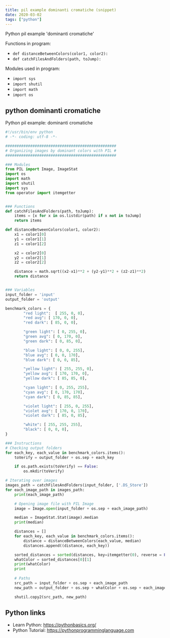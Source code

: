 ```yaml
---
title: pil example dominanti cromatiche (snippet)
date: 2020-03-02
tags: ["python"]
---
```

Python pil example 'dominanti cromatiche'

Functions in program: 
* `def distanceBetweenColors(color1, color2):`
* `def catchFilesAndFolders(path, toJump):`

Modules used in program: 
* `import sys`
* `import shutil`
* `import math`
* `import os`

## python dominanti cromatiche

Python pil example: dominanti cromatiche

```python
#!/usr/bin/env python
# -*- coding: utf-8 -*-

#################################################
# Organizing images by dominant colors with PIL #
#################################################

### Modules
from PIL import Image, ImageStat
import os
import math
import shutil
import sys
from operator import itemgetter


### Functions
def catchFilesAndFolders(path, toJump):
	items = [x for x in os.listdir(path) if x not in toJump]
	return items

def distanceBetweenColors(color1, color2):
	x1 = color1[0]
	y1 = color1[1]
	z1 = color1[2]

	x2 = color2[0]
	y2 = color2[1]
	z2 = color2[2]

	distance = math.sqrt((x2-x1)**2 + (y2-y1)**2 + (z2-z1)**2)
	return distance


### Variables
input_folder = 'input'
output_folder = 'output'

benchmark_colors = {
		"red light":  [ 255, 0, 0],
		"red avg": [ 170, 0, 0],
		"red dark": [ 85, 0, 0],

		"green light": [ 0, 255, 0],
		"green avg": [ 0, 170, 0],
		"green dark": [ 0, 85, 0],

		"blue light": [ 0, 0, 255],
		"blue avg": [ 0, 0, 170],
		"blue dark": [ 0, 0, 85],

		"yellow light": [ 255, 255, 0],
		"yellow avg": [ 170, 170, 0],
		"yellow dark": [ 85, 85, 0],

		"cyan light": [ 0, 255, 255],
		"cyan avg": [ 0, 170, 170],
		"cyan dark": [ 0, 85, 85],

		"violet light": [ 255, 0, 255],
		"violet avg": [ 170, 0, 170],
		"violet dark": [ 85, 0, 85],

		"white": [ 255, 255, 255],
		"black": [ 0, 0, 0],
}

### Instructions
# Checking output folders
for each_key, each_value in benchmark_colors.items():
	toVerify = output_folder + os.sep + each_key

	if os.path.exists(toVerify) == False:
		os.mkdir(toVerify)

# Iterating over images
images_path = catchFilesAndFolders(input_folder, ['.DS_Store'])
for each_image_path in images_path:
	print(each_image_path)

	# Opening image file with PIL Image
	image = Image.open(input_folder + os.sep + each_image_path)

	median = ImageStat.Stat(image).median
	print(median)

	distances = []
	for each_key, each_value in benchmark_colors.items():
		distance = distanceBetweenColors(each_value, median)
		distances.append((distance, each_key))

	sorted_distances = sorted(distances, key=itemgetter(0), reverse = False)
	whatColor = sorted_distances[0][1]
	print(whatColor)
	print
	
	# Paths
	src_path = input_folder + os.sep + each_image_path
	new_path = output_folder + os.sep + whatColor + os.sep + each_image_path

	shutil.copy2(src_path, new_path)

```

## Python links

- Learn Python: https://pythonbasics.org/
- Python Tutorial: https://pythonprogramminglanguage.com
